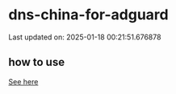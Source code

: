 # dns-china-for-adguard

Last updated on: 2025-01-18 00:21:51.676878

## how to use

[See here](https://github.com/AdguardTeam/AdGuardHome/wiki/Configuration#upstreams-from-file)